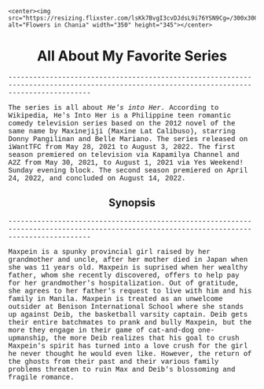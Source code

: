 <html>
<head>
</head>
<body>
<style>
body {
  background-image: url('https://wallpapers.com/images/hd/aesthetic-pastel-minimalist-ocean-with-starfish-zpgygebudinu3zhy.jpg');
  background-repeat: no-repeat;
  background-attachment: fixed;  
  background-size: cover;
}
</style>
</head>

	<center><img src="https://resizing.flixster.com/lsKk7BvgI3cvDJdsL9i76YSN9Cg=/300x300/v2/https://flxt.tmsimg.com/assets/p20050149_b_h9_aa.jpg" alt="Flowers in Chania" width="350" height="345"></center>

<body>
<b><h1><center> All About My Favorite Series</center></h1></b>
<p style="font-family:'Courier New'">------------------------------------------------------------------------------------------------------------------------------------------</p>
<p style="font-family:'Courier New'">The series is all about <var>He's into Her.</var> According to Wikipedia, He's Into Her is a Philippine teen romantic comedy television series based on the 2012 novel of the same name by Maxinejiji (Maxine Lat Calibuso), starring Donny Pangilinan and Belle Mariano. The series released on iWantTFC from May 28, 2021 to August 3, 2022. The first season premiered on television via Kapamilya Channel and A2Z from May 30, 2021, to August 1, 2021 via Yes Weekend! Sunday evening block. The second season premiered on April 24, 2022, and concluded on August 14, 2022.</p>
</body>

<body>
<b><h2><center> Synopsis</center></h2></b>
<p style="font-family:'Courier New'">------------------------------------------------------------------------------------------------------------------------------------------</p>
<p style="font-family:'Courier New'">Maxpein is a spunky provincial girl raised by her grandmother and uncle, after her mother died in Japan when she was 11 years old. Maxpein is suprised when her wealthy father, whom she recently discovered, offers to help pay for her grandmother's hospitalization. Out of gratitude, she agrees to her father's request to live with him and his family in Manila. Maxpein is treated as an unwelcome outsider at Benison International School where she stands up against Deib, the basketball varsity captain. Deib gets their entire batchmates to prank and bully Maxpein, but the more they engage in their game of cat-and-dog one-upmanship, the more Deib realizes that his goal to crush Maxpein's spirit has turned into a love crush for the girl he never thought he would even like. However, the return of the ghosts from their past and their various family problems threaten to ruin Max and Deib's blossoming and fragile romance.</p>

</body>
	
 

